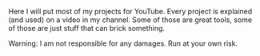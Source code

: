 Here I will put most of my projects for YouTube. 
Every project is explained (and used) on a video in my channel.
Some of those are great tools, some of those are just stuff that can brick something.




Warning: I am not responsible for any damages.
Run at your own risk.

